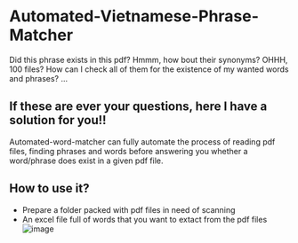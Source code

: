 # Automated-Vietnamese-Phrase-Matcher
Did this phrase exists in this pdf?
Hmmm, how bout their synonyms?
OHHH, 100 files? How can I check all of them for the existence of my wanted words and phrases?
...

## If these are ever your questions, here I have a solution for you!!
Automated-word-matcher can fully automate the process of reading pdf files, finding phrases and words before answering you whether a word/phrase does exist in a given pdf file.

## How to use it?
- Prepare a folder packed with pdf files in need of scanning
- An excel file full of words that you want to extact from the pdf files
![image](https://github.com/user-attachments/assets/c695934c-0bf7-4a32-abfc-c278eab8f2e5)

